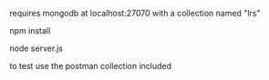 requires mongodb at localhost:27070 with a collection named "lrs"

npm install

node server.js

to test use the postman collection included
